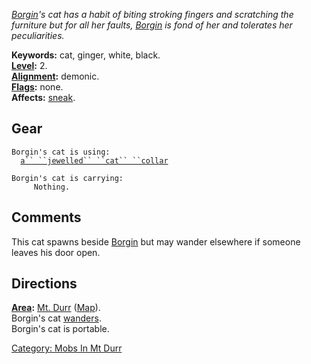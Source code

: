 *[Borgin](Retired_Patriarch_Borgin.md "wikilink")'s cat has a habit of
biting stroking fingers and scratching the furniture but for all her
faults, [Borgin](Retired_Patriarch_Borgin.md "wikilink") is fond of her
and tolerates her peculiarities.*

**Keywords:** cat, ginger, white, black.  
**[Level](Level.md "wikilink"):** 2.  
**[Alignment](Alignment.md "wikilink"):** demonic.  
**[Flags](:Category:_Mob_Types.md "wikilink"):** none.  
**Affects:** [sneak](Sneak.md "wikilink").  

## Gear

`Borgin's cat is using:`  
<worn around neck>`  `[`a`` ``jewelled`` ``cat`` ``collar`](Jewelled_Cat_Collar.md "wikilink")

`Borgin's cat is carrying:`  
`     Nothing.`

## Comments

This cat spawns beside [Borgin](Retired_Patriarch_Borgin.md "wikilink")
but may wander elsewhere if someone leaves his door open.

## Directions

**[Area](:Category:_Areas.md "wikilink"):** [Mt.
Durr](:Category:_Mt_Durr.md "wikilink")
([Map](Mt_Durr_Map.md "wikilink")).  
Borgin's cat [wanders](Wandering_Mobs.md "wikilink").  
Borgin's cat is portable.  

[Category: Mobs In Mt Durr](Category:_Mobs_In_Mt_Durr "wikilink")
